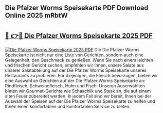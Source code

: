 ## Die Pfalzer Worms Speisekarte PDF Download Online 2025 mRbtW

# <h2><a href="http://gcan28o.nevu.top/?p=Die+Pfalzer+Worms+Speisekarte">🔗 👉🔴 Die Pfalzer Worms Speisekarte 2025 PDF</a></h2>

[![Die Pfalzer Worms Speisekarte 2025 PDF](https://i.imgur.com/dBaPXMq.png)](http://gcan28o.nevu.top/?p=Die+Pfalzer+Worms+Speisekarte)
Die Die Pfalzer Worms Speisekarte ist nicht nur eine Liste von Gerichten, sondern auch eine Gelegenheit, den Geschmack zu genießen. Wenn Sie nach einem leichten und frischen Gericht suchen, empfehlen wir Ihnen, unsere Salate aus unserer Salatabteilung auf der Die Pfalzer Worms Speisekarte unseres Restaurants zu probieren. Für diejenigen, die Fleisch bevorzugen, bieten wir eine Auswahl an Gerichten auf der Die Pfalzer Worms Speisekarte an: Rindfleisch, Schweinefleisch, Huhn und Fisch. Unseren Auserwählten bieten wir Gourmet-Gerichte wie Schaschlik und Steak an, die auf einem alten Feuer zubereitet werden. In jedem Fall sind wir bereit, Ihnen bei der Auswahl der Speisen auf der Die Pfalzer Worms Speisekarte zu helfen und Ihnen einen komfortablen und komfortablen Service zu bieten.
